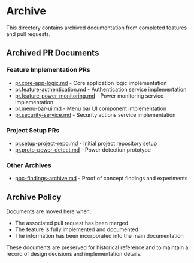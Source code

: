 # Archive

This directory contains archived documentation from completed features and pull requests.

## Archived PR Documents

### Feature Implementation PRs

- [pr.core-app-logic.md](pr.core-app-logic.md) - Core application logic implementation
- [pr.feature-authentication.md](pr.feature-authentication.md) - Authentication service implementation
- [pr.feature-power-monitoring.md](pr.feature-power-monitoring.md) - Power monitoring service implementation
- [pr.menu-bar-ui.md](pr.menu-bar-ui.md) - Menu bar UI component implementation
- [pr.security-service.md](pr.security-service.md) - Security actions service implementation

### Project Setup PRs

- [pr.setup-project-repo.md](pr.setup-project-repo.md) - Initial project repository setup
- [pr.proto-power-detect.md](pr.proto-power-detect.md) - Power detection prototype

### Other Archives

- [poc-findings-archive.md](poc-findings-archive.md) - Proof of concept findings and experiments

## Archive Policy

Documents are moved here when:

- The associated pull request has been merged
- The feature is fully implemented and documented
- The information has been incorporated into the main documentation

These documents are preserved for historical reference and to maintain a record of design decisions and implementation details.
